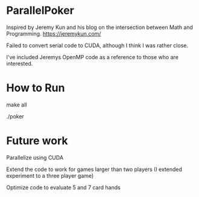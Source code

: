 # ParallelPoker

Inspired by Jeremy Kun and his blog on the intersection between Math and Programming. https://jeremykun.com/

Failed to convert serial code to CUDA, although I think I was rather close.

I've included Jeremys OpenMP code as a reference to those who are interested.

# How to Run

make all

./poker

# Future work 

Parallelize using CUDA 

Extend the code to work for games larger than two players (I extended experiment to a three player game)

Optimize code to evaluate 5 and 7 card hands
